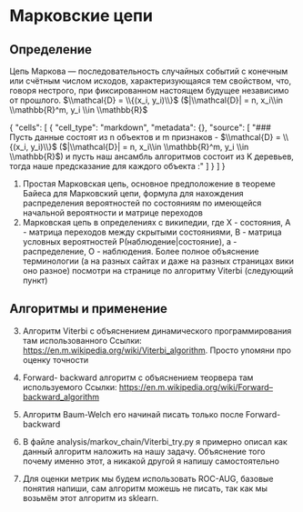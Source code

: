 # Марковские цепи
## Определение

Цепь Маркова — последовательность случайных событий с конечным или счётным числом исходов, характеризующаяся тем свойством, что, говоря нестрого, при фиксированном настоящем будущее независимо от прошлого. $\\mathcal{D} = \\{(x_i, y_i)\\}$ ($|\\mathcal{D}| = n, x_i\\in \\mathbb{R}^m, y_i \\in \\mathbb{R}$

{
 "cells": [
{
   "cell_type": "markdown",
   "metadata": {},
   "source": [
    "### Пусть данные состоят из n объектов и m признаков - $\\mathcal{D} = \\{(x_i, y_i)\\}$ ($|\\mathcal{D}| = n, x_i\\in \\mathbb{R}^m, y_i \\in \\mathbb{R}$) и пусть наш ансамбль алгоритмов состоит из K деревьев, тогда наше предсказание для каждого объекта :"
   ]
  }
  ]
}


1. Простая Марковская цепь, основное предположение в теореме Байеса для Марковский цепи, формула для нахождения распределения вероятностей по состояниям по имеющейся начальной вероятности и матрице переходов
2. Марковская цепь в определениях с википедии, где X - состояния, A - матрица переходов между скрытыми состояниями, B - матрица условных вероятностей P(наблюдение|состояние), а - распределение, O - наблюдения. Более полное объяснение терминологии (а на разных сайтах и даже на разных страницах вики оно разное) посмотри на странице по алгоритму Viterbi (следующий пункт) 
## Алгоритмы и применение

3. Алгоритм Viterbi с объяснением динамического программирования там использованного
Ссылки: https://en.m.wikipedia.org/wiki/Viterbi_algorithm. Просто упомяни про оценку точности 
4. Forward- backward алгоритм с объяснением теорвера там используемого
Ссылки: https://en.m.wikipedia.org/wiki/Forward–backward_algorithm
5. Алгоритм Baum-Welch его начинай писать только после Forward- backward

6. В файле analysis/markov_chain/Viterbi_try.py я примерно описал как данный алгоритм наложить на нашу задачу. Объяснение того почему именно этот, а никакой другой я напишу самостоятельно 
7. Для оценки метрик мы будем использовать ROC-AUG, базовые понятия напиши, сам алгоритм можешь не писать, так как мы возьмём этот алгоритм из sklearn.
